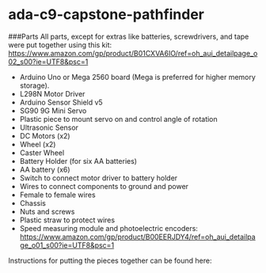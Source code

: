 # ada-c9-capstone-pathfinder 

###Parts 
All parts, except for extras like batteries, screwdrivers, and tape were put together using this kit: https://www.amazon.com/gp/product/B01CXVA6IO/ref=oh_aui_detailpage_o02_s00?ie=UTF8&psc=1
- Arduino Uno or Mega 2560 board (Mega is preferred for higher memory storage). 
- L298N Motor Driver 
- Arduino Sensor Shield v5 
- SG90 9G Mini Servo 
- Plastic piece to mount servo on and control angle of rotation 
- Ultrasonic Sensor 
- DC Motors (x2) 
- Wheel (x2) 
- Caster Wheel 
- Battery Holder (for six AA batteries) 
- AA battery (x6) 
- Switch to connect motor driver to battery holder 
- Wires to connect components to ground and power 
- Female to female wires 
- Chassis 
- Nuts and screws 
- Plastic straw to protect wires 
- Speed measuring module and photoelectric encoders: https://www.amazon.com/gp/product/B00EERJDY4/ref=oh_aui_detailpage_o01_s00?ie=UTF8&psc=1

Instructions for putting the pieces together can be found here: 
